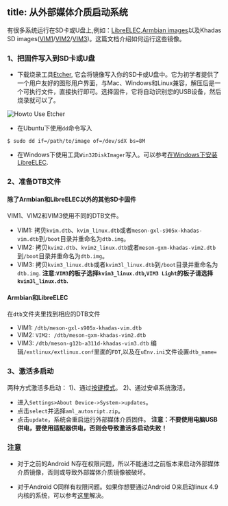 title: 从外部媒体介质启动系统
---


有很多系统运行在SD卡或U盘上,例如：[LibreELEC](https://libreelec.tv/downloads_new/khadas-vim/),[Armbian images](http://forum.khadas.com/t/armbian-kodi-ubuntu-debian-for-sd-usb-emmc/825)以及Khadas SD images([VIM1](https://dl.khadas.com/Firmware/VIM1/Ubuntu/SD_USB/)/[VIM2](https://dl.khadas.com/Firmware/VIM2/Ubuntu/SD_USB/)/[VIM3](https://dl.khadas.com/Firmware/VIM3/Ubuntu/SD_USB/))。这篇文档介绍如何运行这些镜像。


### 1、把固件写入到SD卡或U盘
* 下载烧录工具[Etcher](https://www.balena.io/etcher/), 它会将镜像写入你的SD卡或U盘中。它为初学者提供了一个用户友好的图形用户界面，与Mac、Windows和Linux兼容，解压后是一个可执行文件，直接执行即可。选择固件，它将自动识别您的USB设备，然后烧录就可以了。

![Howto Use Etcher](/images/vim1/HowtoUseEtcher.png)

* 在Ubuntu下使用`dd`命令写入
```
$ sudo dd if=/path/to/image of=/dev/sdX bs=8M
```
* 在Windows下使用工具`Win32DiskImager`写入。可以参考[在Windows下安装LibreELEC](/zh-cn/vim1/InstallLibreELEC.html#通过Windows-PC写入).

### 2、准备DTB文件
#### 除了Armbian和LibreELEC以外的其他SD卡固件
VIM1、VIM2和VIM3使用不同的DTB文件。
* VIM1: 拷贝`kvim.dtb`、`kvim_linux.dtb`或者`meson-gxl-s905x-khadas-vim.dtb`到`/boot`目录并重命名为`dtb.img`。
* VIM2: 拷贝`kvim2.dtb`、`kvim2_linux.dtb`或者`meson-gxm-khadas-vim2.dtb`到`/boot`目录并重命名为`dtb.img`。
* VIM3: 拷贝`kvim3_linux.dtb`或者`kvim3l_linux.dtb`到`/boot`目录并重命名为`dtb.img`.
**注意:`VIM3`的板子选择`kvim3_linux.dtb`,`VIM3 Light`的板子请选择`kvim3l_linux.dtb`.**
#### Armbian和LibreELEC
在`dtb`文件夹里找到相应的DTB文件
* VIM1: `/dtb/meson-gxl-s905x-khadas-vim.dtb`
* VIM2: `VIM2: /dtb/meson-gxm-khadas-vim2.dtb`
* VIM3: `/dtb/meson-g12b-a311d-khadas-vim3.dtb`
编辑`/extlinux/extlinux.conf`里面的`FDT`,以及在`uEnv.ini`文件设置`dtb_name=`

### 3、激活多启动
两种方式激活多启动：
1)、通过[按键模式](/zh-cn/vim1/HowtoBootIntoUpgradeMode.html)。
2)、通过安卓系统激活。
* 进入`Settings>About Device->System->updates`。
* 点击`select`并选择`aml_autosript.zip`。
* 点击`update`，系统会重启运行外部媒体介质固件。
**注意：不要使用电脑USB供电，要使用适配器供电，否则会导致激活多启动失败！**

### 注意
* 对于之前的Android N存在权限问题，所以不能通过之前版本来启动外部媒体介质镜像，否则或导致外部媒体介质镜像被破坏。

* 对于Android O同样有权限问题。如果你想要通过Android O来启动linux 4.9内核的系统，可以参考[这里](http://forum.khadas.com/t/armbian-kodi-ubuntu-debian-for-sd-usb-emmc/825/109)解决。
